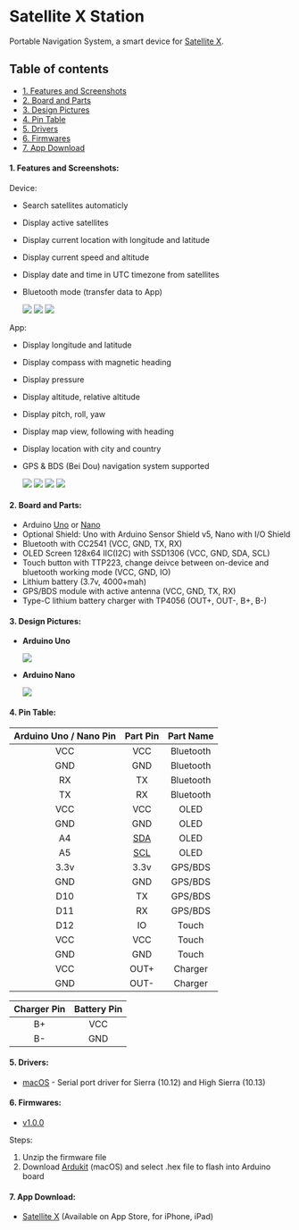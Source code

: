 # Satellite X Station
Portable Navigation System, a smart device for [Satellite X](https://apps.apple.com/app/id1520253302).

  
  

## Table of contents
- [1. Features and Screenshots](#1-features-and-screenshots)
- [2. Board and Parts](#2-board-and-parts)
- [3. Design Pictures](#3-design-pictures)
- [4. Pin Table](#4-pin-table)
- [5. Drivers](#5-drivers)
- [6. Firmwares](#6-firmwares)
- [7. App Download](#7-app-download)
  


#### **1. Features and Screenshots:**

Device:
- Search satellites automaticly
- Display active satellites
- Display current location with longitude and latitude
- Display current speed and altitude
- Display date and time in UTC timezone from  satellites
- Bluetooth mode (transfer data to App)

    ![](/images/v1.0.0_Device_1.png)
    ![](/images/v1.0.0_Device_2.png)
    ![](/images/v1.0.0_OLED.png)
  

App:
- Display longitude and latitude
- Display compass with magnetic heading
- Display pressure
- Display altitude, relative altitude
- Display pitch, roll, yaw
- Display map view, following with heading
- Display location with city and country
- GPS & BDS (Bei Dou) navigation system supported

    ![](/images/v1.x_App_1.png)
    ![](/images/v1.x_App_2.png)
    ![](/images/v1.x_App_3.png)
    ![](/images/v1.x_App_4.png)


#### **2. Board and Parts:**

- Arduino [Uno](https://store.arduino.cc/usa/arduino-uno-rev3) or [Nano](https://store.arduino.cc/usa/arduino-nano)
- Optional Shield: Uno with Arduino Sensor Shield v5, Nano with I/O Shield
- Bluetooth with CC2541 (VCC, GND, TX, RX)
- OLED Screen 128x64 IIC(I2C) with SSD1306 (VCC, GND, SDA, SCL)
- Touch button with TTP223, change deivce between on-device and bluetooth working mode (VCC, GND, IO)
- Lithium battery (3.7v, 4000+mah)
- GPS/BDS module with active antenna (VCC, GND, TX, RX)
- Type-C lithium battery charger with TP4056 (OUT+, OUT-, B+, B-)
  


#### **3. Design Pictures:**

- **Arduino Uno**

    ![](/images/v1.0.0_Uno.png)

- **Arduino Nano**

    ![](/images/v1.0.0_Nano.png)
  


#### **4. Pin Table:**

Arduino Uno / Nano Pin | Part Pin | Part Name |
:-: | :-: | :-: |
VCC | VCC | Bluetooth |
GND | GND | Bluetooth |
RX | TX | Bluetooth |
TX | RX | Bluetooth |
VCC | VCC | OLED |
GND | GND | OLED |
A4 | [SDA](https://www.arduino.cc/en/Reference/Wire) | OLED |
A5 | [SCL](https://www.arduino.cc/en/Reference/Wire) | OLED |
3.3v | 3.3v | GPS/BDS |
GND | GND | GPS/BDS |
D10 | TX | GPS/BDS |
D11 | RX | GPS/BDS |
D12 | IO | Touch |
VCC | VCC | Touch |
GND | GND | Touch |
VCC | OUT+ | Charger |
GND | OUT- | Charger |

Charger Pin | Battery Pin |
:-: | :-: |
B+ | VCC |
B- | GND |


#### **5. Drivers:**

- [macOS](https://github.com/woointeractive/Arduino/blob/master/drivers/CH34x_Install_V1.5.pkg) - Serial port driver for Sierra (10.12) and High Sierra (10.13)
  

#### **6. Firmwares:**

- [v1.0.0](/firmwares/SatelliteXStatio_v1.0.0.hex.zip)


Steps:
1. Unzip the firmware file
2. Download [Ardukit](https://apps.apple.com/app/ardukit/id1518175697) (macOS) and select .hex file to flash into Arduino board

#### **7. App Download:**

- [Satellite X](https://apps.apple.com/app/id1520253302) (Available on App Store, for iPhone, iPad)
